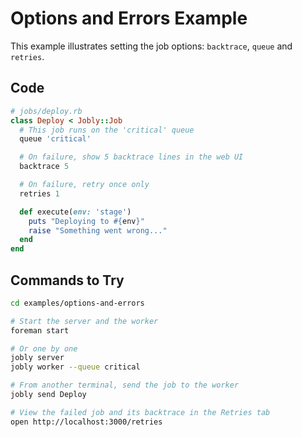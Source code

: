 # Options and Errors Example

This example illustrates setting the job options: `backtrace`, `queue` and
`retries`.

## Code

```ruby
# jobs/deploy.rb
class Deploy < Jobly::Job
  # This job runs on the 'critical' queue
  queue 'critical'

  # On failure, show 5 backtrace lines in the web UI
  backtrace 5

  # On failure, retry once only
  retries 1

  def execute(env: 'stage')
    puts "Deploying to #{env}"
    raise "Something went wrong..."
  end
end
```

## Commands to Try

```bash
cd examples/options-and-errors

# Start the server and the worker
foreman start

# Or one by one
jobly server
jobly worker --queue critical

# From another terminal, send the job to the worker
jobly send Deploy

# View the failed job and its backtrace in the Retries tab
open http://localhost:3000/retries
```

